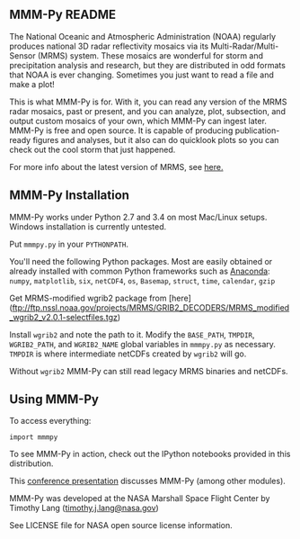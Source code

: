 MMM-Py README
-------------

The National Oceanic and Atmospheric Administration (NOAA) regularly produces
national 3D radar reflectivity mosaics via its Multi-Radar/Multi-Sensor (MRMS)
system. These mosaics are wonderful for storm and precipitation analysis and research,
but they are distributed in odd formats that NOAA is ever changing. Sometimes you
just want to read a file and make a plot! 

This is what MMM-Py is for. With it, you can read any version of the MRMS radar mosaics,
past or present, and you can analyze, plot, subsection, and output custom mosaics of your 
own, which MMM-Py can ingest later. MMM-Py is free and open source. It is capable of 
producing publication-ready figures and analyses, but it also can do quicklook plots so 
you can check out the cool storm that just happened.

For more info about the latest version of MRMS, see [here.](https://docs.google.com/document/d/1LeVcn_taIXZgzZb5JgWqaVr0xVs7GmA6RpHcb8ZGiwk/edit)


MMM-Py Installation
-------------------

MMM-Py works under Python 2.7 and 3.4 on most Mac/Linux setups. Windows installation is currently untested.

Put `mmmpy.py` in your `PYTHONPATH`.

You'll need the following Python packages. Most are easily obtained or already installed
with common Python frameworks such as [Anaconda](http://continuum.io/downloads):
`numpy`, `matplotlib`, `six`, `netCDF4`, `os`, `Basemap`, `struct`, `time`, `calendar`, `gzip` 

Get MRMS-modified wgrib2 package from [here] (ftp://ftp.nssl.noaa.gov/projects/MRMS/GRIB2_DECODERS/MRMS_modified_wgrib2_v2.0.1-selectfiles.tgz)

Install `wgrib2` and note the path to it. Modify the `BASE_PATH`, `TMPDIR`, `WGRIB2_PATH`, and `WGRIB2_NAME` 
global variables in `mmmpy.py` as necessary. `TMPDIR` is where intermediate netCDFs created by `wgrib2`
will go.

Without `wgrib2` MMM-Py can still read legacy MRMS binaries and netCDFs. 


Using MMM-Py
------------

To access everything:
```
import mmmpy
```
To see MMM-Py in action, check out the IPython notebooks provided in this distribution.

This [conference presentation](https://ams.confex.com/ams/95Annual/webprogram/Paper262779.html) discusses MMM-Py (among other modules).

MMM-Py was developed at the NASA Marshall Space Flight Center by Timothy Lang (timothy.j.lang@nasa.gov)

See LICENSE file for NASA open source license information.
